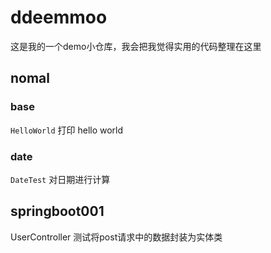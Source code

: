 # ddeemmoo
这是我的一个demo小仓库，我会把我觉得实用的代码整理在这里

## nomal
### base
`HelloWorld` 打印 hello world

### date
`DateTest` 对日期进行计算




## springboot001
UserController 测试将post请求中的数据封装为实体类